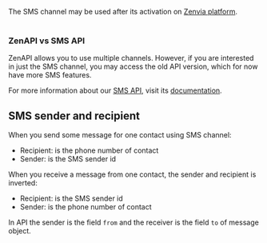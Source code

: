 The SMS channel may be used after its activation on [Zenvia platform](https://app.zenvia.com/home/credentials).
<br/><br/>

### ZenAPI vs SMS API
ZenAPI allows you to use multiple channels. However, if you are interested in just
the SMS channel, you may access the old API version, which for now have more
SMS features.

For more information about our [SMS API](https://zenviasmsenus.docs.apiary.io/#),
visit its [documentation](https://zenviasmsenus.docs.apiary.io/#).

## SMS sender and recipient
When you send some message for one contact using SMS channel:

* Recipient: is the phone number of contact
* Sender: is the SMS sender id

When you receive a message from one contact, the sender and recipient is inverted:

* Recipient: is the SMS sender id
* Sender: is the phone number of contact

In API the sender is the field `from` and the receiver is the field `to` of message object.